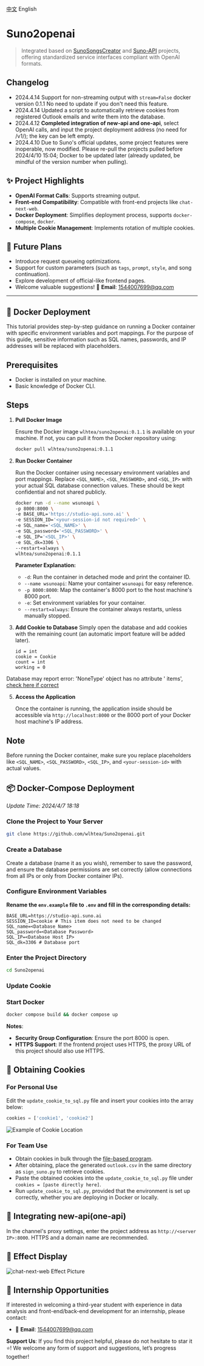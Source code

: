 [中文](https://github.com/wlhtea/Suno2openai/blob/main/README_ZH.md) English

# Suno2openai

> Integrated based on [SunoSongsCreator](https://github.com/yihong0618/SunoSongsCreator)
> and [Suno-API](https://github.com/SunoAI-API/Suno-API) projects, offering standardized service interfaces compliant with
> OpenAI formats.

## Changelog

- 2024.4.14 Support for non-streaming output with `stream=False` docker version 0.1.1 No need to update if you don't
  need this feature.
- 2024.4.14 Updated a script to automatically retrieve cookies from registered Outlook emails and write them into the
  database.
- 2024.4.12 **Completed integration of new-api and one-api**, select OpenAI calls, and input the project deployment
  address (no need for /v1/); the key can be left empty.
- 2024.4.10 Due to Suno's official updates, some project features were inoperable, now modified. Please re-pull the
  projects pulled before 2024/4/10 15:04; Docker to be updated later (already updated, be mindful of the version number
  when pulling).

## ✨ Project Highlights

- **OpenAI Format Calls**: Supports streaming output.
- **Front-end Compatibility**: Compatible with front-end projects like `chat-next-web`.
- **Docker Deployment**: Simplifies deployment process, supports `docker-compose`, `docker`.
- **Multiple Cookie Management**: Implements rotation of multiple cookies.

## 🚀 Future Plans

- Introduce request queueing optimizations.
- Support for custom parameters (such as `tags`, `prompt`, `style`, and song continuation).
- Explore development of official-like frontend pages.
- Welcome valuable suggestions! 📧 **Email**: 1544007699@qq.com

---

## 🫙 Docker Deployment

This tutorial provides step-by-step guidance on running a Docker container with specific environment variables and port
mappings. For the purpose of this guide, sensitive information such as SQL names, passwords, and IP addresses will be
replaced with placeholders.

## Prerequisites

- Docker is installed on your machine.
- Basic knowledge of Docker CLI.

## Steps

1. **Pull Docker Image**

   Ensure the Docker image `wlhtea/suno2openai:0.1.1` is available on your machine. If not, you can pull it from the
   Docker repository using:

   ```bash
   docker pull wlhtea/suno2openai:0.1.1
   ```

2. **Run Docker Container**

   Run the Docker container using necessary environment variables and port mappings.
   Replace `<SQL_NAME>`, `<SQL_PASSWORD>`, and `<SQL_IP>` with your actual SQL database connection values. These should
   be kept confidential and not shared publicly.

   ```bash
   docker run -d --name wsunoapi \
   -p 8000:8000 \
   -e BASE_URL='https://studio-api.suno.ai' \
   -e SESSION_ID='<your-session-id not required>' \
   -e SQL_name='<SQL_NAME>' \
   -e SQL_password='<SQL_PASSWORD>' \
   -e SQL_IP='<SQL_IP>' \
   -e SQL_dk=3306 \
   --restart=always \
   wlhtea/suno2openai:0.1.1
   ```

   **Parameter Explanation:**
    - `-d`: Run the container in detached mode and print the container ID.
    - `--name wsunoapi`: Name your container `wsunoapi` for easy reference.
    - `-p 8000:8000`: Map the container's 8000 port to the host machine's 8000 port.
    - `-e`: Set environment variables for your container.
    - `--restart=always`: Ensure the container always restarts, unless manually stopped.

3. **Add Cookie to Database**
   Simply open the database and add cookies with the remaining count (an automatic import feature will be added later).
   ```mysql
   id = int
   cookie = Cookie
   count = int
   working = 0
   ```

Database may report error: 'NoneType' object has no attribute '
items', [check here if correct](https://github.com/wlhtea/Suno2openai/issues/10)

5. **Access the Application**

   Once the container is running, the application inside should be accessible via `http://localhost:8000` or the 8000
   port of your Docker host machine's IP address.

## Note

Before running the Docker container, make sure you replace placeholders like `<SQL_NAME>`, `<SQL_PASSWORD>`, `<SQL_IP>`,
and `<your-session-id>` with actual values.

## 📦 Docker-Compose Deployment

_Update Time: 2024/4/7 18:18_

### Clone the Project to Your Server

```bash
git clone https://github.com/wlhtea/Suno2openai.git
```

### Create a Database

Create a database (name it as you wish), remember to save the password, and ensure the database permissions are set
correctly (allow connections from all IPs or only from Docker container IPs).

### Configure Environment Variables

**Rename the `env.example` file to `.env` and fill in the corresponding details:**

```plaintext
BASE_URL=https://studio-api.suno.ai
SESSION_ID=cookie # This item does not need to be changed
SQL_name=<Database Name>
SQL_password=<Database Password>
SQL_IP=<Database Host IP>
SQL_dk=3306 # Database port
```

### Enter the Project Directory

```bash
cd Suno2openai
```

### Update Cookie

### Start Docker

```bash
docker compose build && docker compose up
```

**Notes**:

- **Security Group Configuration**: Ensure the port 8000 is open.
- **HTTPS Support**: If the frontend project uses HTTPS, the proxy URL of this project should also use HTTPS.

## 🍪 Obtaining Cookies

### For Personal Use

Edit the `update_cookie_to_sql.py` file and insert your cookies into the array below:

```python
cookies = ['cookie1', 'cookie2']
```

![Example of Cookie Location](https://github.com/wlhtea/Suno2openai/assets/115779315/6edf9969-9eb6-420f-bfcd-dbf4b282ecbf)

### For Team Use

- Obtain cookies in bulk through
  the [file-based program](https://github.com/wlhtea/Suno2openai/tree/main/suno_%E6%89%93%E5%8F%B7%E5%8F%96cookie).
- After obtaining, place the generated `outlook.csv` in the same directory as `sign_suno.py` to retrieve cookies.
- Paste the obtained cookies into the `update_cookie_to_sql.py` file under `cookies = [paste directly here]`.
- Run `update_cookie_to_sql.py`, provided that the environment is set up correctly, whether you are deploying in Docker
  or locally.

## 🔌 Integrating new-api(one-api)

In the channel's proxy settings, enter the project address as `http://<server IP>:8000`. HTTPS and a domain name are
recommended.

## 🎉 Effect Display

![chat-next-web Effect Picture](https://github.com/wlhtea/Suno2openai/assets/115779315/6495e840-b025-4667-82f6-19116ce71c8e)

## 💌 Internship Opportunities

If interested in welcoming a third-year student with experience in data analysis and front-end/back-end development for
an internship, please contact:

- 📧 **Email**: 1544007699@qq.com

**Support Us**: If you find this project helpful, please do not hesitate to star it ⭐! We welcome any form of support
and suggestions, let’s progress together!
